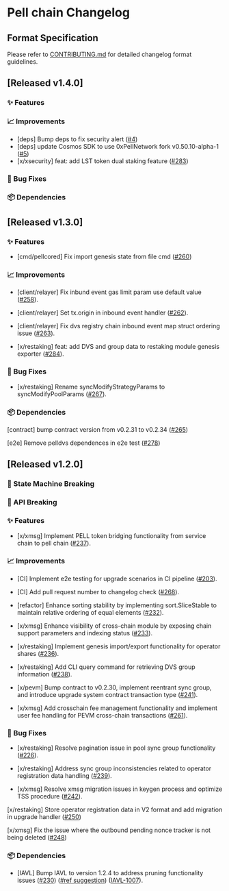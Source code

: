 # Pell chain Changelog

## Format Specification

Please refer to [CONTRIBUTING.md](./CONTRIBUTING.md) for detailed changelog format guidelines.

## [Released v1.4.0]

### ✨ Features

### 📈 Improvements

- [deps] Bump deps to fix security alert ([#4](https://github.com/0xPellNetwork/aegis/pull/4))
- [deps] update Cosmos SDK to use 0xPellNetwork fork v0.50.10-alpha-1 ([#5](https://github.com/0xPellNetwork/aegis/pull/5))
- [x/xsecurity] feat: add LST token dual staking feature ([#283](https://github.com/0xPellNetwork/chain/pull/283))

### 🐛 Bug Fixes

### 📦 Dependencies

## [Released v1.3.0]

### ✨ Features

- [cmd/pellcored] Fix import genesis state from file cmd  ([#260](https://github.com/0xPellNetwork/chain/pull/260))

### 📈 Improvements

- [client/relayer] Fix inbund event gas limit param use default value ([#258](https://github.com/0xPellNetwork/chain/pull/258)).

- [client/relayer] Set tx.origin in inbound event handler ([#262](https://github.com/0xPellNetwork/chain/pull/262)).

- [client/relayer] Fix dvs registry chain inbound event map struct ordering issue ([#263](https://github.com/0xPellNetwork/chain/pull/263)).

- [x/restaking] feat: add DVS and group data to restaking module genesis exporter ([#284](https://github.com/0xPellNetwork/chain/pull/284)).

### 🐛 Bug Fixes

- [x/restaking] Rename syncModifyStrategyParams to syncModifyPoolParams ([#267](https://github.com/0xPellNetwork/chain/pull/267)).

### 📦 Dependencies

[contract] bump contract version from v0.2.31 to v0.2.34 ([#265](https://github.com/0xPellNetwork/chain/pull/265))

[e2e] Remove pelldvs dependences in e2e test ([#278](https://github.com/0xPellNetwork/chain/pull/278))

## [Released v1.2.0]

### 🚨 State Machine Breaking

### 🔄 API Breaking

### ✨ Features

- [x/xmsg] Implement PELL token bridging functionality from service chain to pell chain ([#237](https://github.com/0xPellNetwork/chain/pull/237)).

### 📈 Improvements

- [CI] Implement e2e testing for upgrade scenarios in CI pipeline ([#203](https://github.com/0xPellNetwork/chain/pull/203)).

- [CI] Add pull request number to changelog check ([#268](https://github.com/0xPellNetwork/chain/pull/268)).

- [refactor] Enhance sorting stability by implementing sort.SliceStable to maintain relative ordering of equal elements ([#232](https://github.com/0xPellNetwork/chain/pull/232)).

- [x/xmsg] Enhance visibility of cross-chain module by exposing chain support parameters and indexing status ([#233](https://github.com/0xPellNetwork/chain/pull/233)).

- [x/restaking] Implement genesis import/export functionality for operator shares ([#236](https://github.com/0xPellNetwork/chain/pull/236)).

- [x/restaking] Add CLI query command for retrieving DVS group information ([#238](https://github.com/0xPellNetwork/chain/pull/238)).

- [x/pevm] Bump contract to v0.2.30, implement reentrant sync group, and introduce upgrade system contract transaction type ([#241](https://github.com/0xPellNetwork/chain/pull/241)).

- [x/xmsg] Add crosschain fee management functionality and implement user fee handling for PEVM cross-chain transactions ([#261](https://github.com/0xPellNetwork/chain/pull/261)).

### 🐛 Bug Fixes

- [x/restaking] Resolve pagination issue in pool sync group functionality ([#226](https://github.com/0xPellNetwork/chain/pull/226)).

- [x/restaking] Address sync group inconsistencies related to operator registration data handling ([#239](https://github.com/0xPellNetwork/chain/pull/239)).

- [x/xmsg] Resolve xmsg migration issues in keygen process and optimize TSS procedure ([#242](https://github.com/0xPellNetwork/chain/pull/242)).

[x/restaking] Store operator registration data in V2 format and add migration in upgrade handler ([#250](https://github.com/0xPellNetwork/chain/pull/250))

[x/xmsg] Fix the issue where the outbound pending nonce tracker is not being deleted ([#248](https://github.com/0xPellNetwork/chain/pull/248))

### 📦 Dependencies

- [IAVL] Bump IAVL to version 1.2.4 to address pruning functionality issues ([#230](https://github.com/0xPellNetwork/chain/pull/230)) ([#ref suggestion](https://github.com/cosmos/cosmos-sdk/discussions/22253)) ([IAVL-1007](https://github.com/cosmos/iavl/pull/1007)).
